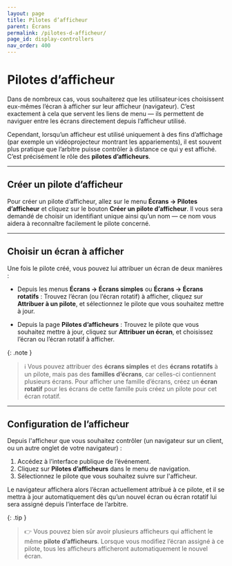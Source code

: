 ```yaml
---
layout: page
title: Pilotes d’afficheur
parent: Écrans
permalink: /pilotes-d-afficheur/
page_id: display-controllers
nav_order: 400
---
```


# Pilotes d’afficheur

Dans de nombreux cas, vous souhaiterez que les utilisateur·ices choisissent eux-mêmes l’écran à afficher sur leur afficheur (navigateur).
C’est exactement à cela que servent les liens de menu — ils permettent de naviguer entre les écrans directement depuis l’afficheur utilisé.

Cependant, lorsqu’un afficheur est utilisé uniquement à des fins d’affichage (par exemple un vidéoprojecteur montrant les appariements), il est souvent plus pratique que l’arbitre puisse contrôler à distance ce qui y est affiché.
C’est précisément le rôle des **pilotes d’afficheurs**.

---

## Créer un pilote d’afficheur

Pour créer un pilote d’afficheur, allez sur le menu **Écrans → Pilotes d’afficheur** et cliquez sur le bouton **Créer un pilote d’afficheur**.
Il vous sera demandé de choisir un identifiant unique ainsi qu’un nom — ce nom vous aidera à reconnaître facilement le pilote concerné.

---

## Choisir un écran à afficher

Une fois le pilote créé, vous pouvez lui attribuer un écran de deux manières :

- Depuis les menus **Écrans → Écrans simples** ou **Écrans → Écrans rotatifs** :
  Trouvez l’écran (ou l’écran rotatif) à afficher, cliquez sur **Attribuer à un pilote**, et sélectionnez le pilote que vous souhaitez mettre à jour.

- Depuis la page **Pilotes d’afficheurs** :
  Trouvez le pilote que vous souhaitez mettre à jour, cliquez sur **Attribuer un écran**, et choisissez l’écran ou l’écran rotatif à afficher.

{: .note }
> :information_source: Vous pouvez attribuer des **écrans simples** et des **écrans rotatifs** à un pilote, mais pas des **familles d’écrans**, car celles-ci contiennent plusieurs écrans.
> Pour afficher une famille d’écrans, créez un **écran rotatif** pour les écrans de cette famille puis créez un pilote pour cet écran rotatif.

---

## Configuration de l’afficheur

Depuis l'afficheur que vous souhaitez contrôler (un navigateur sur un client, ou un autre onglet de votre navigateur) :

1. Accédez à l’interface publique de l’événement.
2. Cliquez sur **Pilotes d’afficheurs** dans le menu de navigation.
3. Sélectionnez le pilote que vous souhaitez suivre sur l'afficheur.

Le navigateur affichera alors l’écran actuellement attribué à ce pilote, et il se mettra à jour automatiquement dès qu’un nouvel écran ou écran rotatif lui sera assigné depuis l’interface de l’arbitre.

{: .tip }
> :point_right: Vous pouvez bien sûr avoir plusieurs afficheurs qui affichent le même **pilote d’afficheurs**.
> Lorsque vous modifiez l’écran assigné à ce pilote, tous les afficheurs afficheront automatiquement le nouvel écran.
